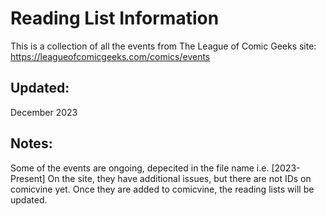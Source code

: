 # Reading List Information
This is a collection of all the events from The League of Comic Geeks site:
https://leagueofcomicgeeks.com/comics/events

## Updated:
December 2023

## Notes:
Some of the events are ongoing, depecited in the file name i.e. [2023-Present]  On the site, they have additional issues, but there are not IDs on comicvine yet. Once they are added to comicvine, the reading lists will be updated.